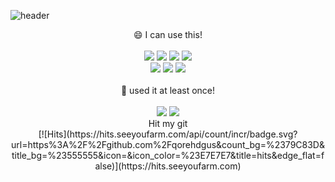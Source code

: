 ![header](https://capsule-render.vercel.app/api?type=Waving&color=auto&height=300&section=header&text=Baek's%20git&fontSize=90)

<div align="center">
😄 I can use this! 
<br/>
<br/>
<img src="https://img.shields.io/badge/HTML-E34F26?style=flat-square&logo=HTML5&logoColor=white"/>
<img src="https://img.shields.io/badge/JAVA-00A4FF?style=flat-square&logo=java&logoColor=white"/>
<img src="https://img.shields.io/badge/JAVA SCRIPT-FFEF00?style=flat-square&logo=javascript&logoColor=black"/>
<img src="https://img.shields.io/badge/CSS-ABFF00?style=flat-square&logo=css3&logoColor=white"/>
<br/>
<img src="https://img.shields.io/badge/SPRING-30FF00?style=flat-square&logo=spring&logoColor=white"/>
<img src="https://img.shields.io/badge/SPRINGBOOT-45BF02?style=flat-square&logo=Spring Boot&logoColor=white"/>
<img src="https://img.shields.io/badge/TOMCAT-F0E803?style=flat-square&logo=Apache Tomcat&logoColor=white"/>
<br/>
<br/>
🌱 used it at least once!
<br/>
<br/>
<img src="https://img.shields.io/badge/NODE-97F003?style=flat-square&logo=Node.js&logoColor=white"/>
<img src="https://img.shields.io/badge/REACT-03F0E3?style=flat-square&logo=React&logoColor=white"/>  
<br/>
  Hit my git
  <br/>
[![Hits](https://hits.seeyoufarm.com/api/count/incr/badge.svg?url=https%3A%2F%2Fgithub.com%2Fqorehdgus&count_bg=%2379C83D&title_bg=%23555555&icon=&icon_color=%23E7E7E7&title=hits&edge_flat=false)](https://hits.seeyoufarm.com)

</div>







<!--
**qorehdgus/qorehdgus** is a ✨ _special_ ✨ repository because its `README.md` (this file) appears on your GitHub profile.

Here are some ideas to get you started:

- 🔭 I’m currently working on ...
- 🌱 I’m currently learning ...
- 👯 I’m looking to collaborate on ...
- 🤔 I’m looking for help with ...
- 💬 Ask me about ...
- 📫 How to reach me: ...
- 😄 Pronouns: ...
- ⚡ Fun fact: ...
-->
